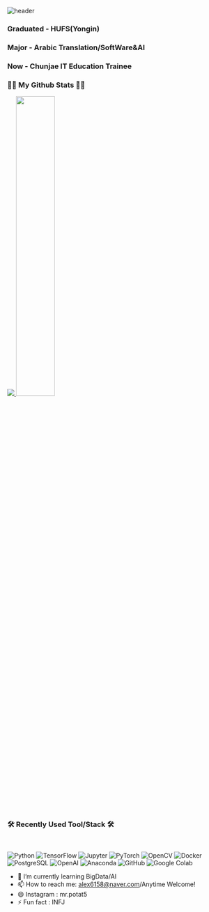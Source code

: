 ![header](https://capsule-render.vercel.app/api?type=Venom&color=auto&height=300&section=header&text=I'AM%20DONY&fontSize=90)

### Graduated - HUFS(Yongin)
### Major - Arabic Translation/SoftWare&AI
### Now - Chunjae IT Education Trainee

<h3 align="left">👩‍💻 My Github Stats 👩‍💻</h3>
<a href="s">
  <img src="https://github-readme-stats.vercel.app/api/top-langs/?username=dony1220&layout=compact&theme=tokyonight"/>
</a>
<a href="s">
  <img src="https://github-readme-stats.vercel.app/api?username=dony1220&theme=tokyonight&show_icons=true" width="42%"/>
</a>


<h3 align="left"><b>🛠 Recently Used Tool/Stack 🛠</b></h3>
</br>
<p align="left">


<img alt="Python" src ="https://img.shields.io/badge/Python-3776AB.svg?&style=for-the-badge&logo=Python&logoColor=white"/>
<img alt="TensorFlow" src ="https://img.shields.io/badge/TensorFlow-FF6F00.svg?&style=for-the-badge&logo=TensorFlow&logoColor=black"/>
<img alt="Jupyter" src ="https://img.shields.io/badge/Jupyter-F37626.svg?&style=for-the-badge&logo=Jupyter&logoColor=white"/>
<img alt="PyTorch" src ="https://img.shields.io/badge/PyTorch-EE4C2C.svg?&style=for-the-badge&logo=PyTorch&logoColor=black"/>
<img alt="OpenCV" src ="https://img.shields.io/badge/OpenCV-5C3EE8.svg?&style=for-the-badge&logo=OpenCV&logoColor=white"/>
<img alt="Docker" src ="https://img.shields.io/badge/Docker-2496ED.svg?&style=for-the-badge&logo=Docker&logoColor=white"/>
<img alt="PostgreSQL" src ="https://img.shields.io/badge/PostgreSQL-4169E1.svg?&style=for-the-badge&logo=PostgreSQL&logoColor=white"/>
<img alt="OpenAI" src ="https://img.shields.io/badge/OpenAI-412991.svg?&style=for-the-badge&logo=OpenAI&logoColor=white"/>
<img alt="Anaconda" src ="https://img.shields.io/badge/Anaconda-44A833.svg?&style=for-the-badge&logo=Anaconda&logoColor=black"/>
<img alt="GitHub" src ="https://img.shields.io/badge/GitHub-181717.svg?&style=for-the-badge&logo=GitHub&logoColor=white"/>
<img alt="Google Colab" src ="https://img.shields.io/badge/Google Colab-F9AB00.svg?&style=for-the-badge&logo=Google Colab&logoColor=orange"/>

- 🌱 I’m currently learning BigData/AI
- 📫 How to reach me: alex6158@naver.com/Anytime Welcome!
- 😄 Instagram : mr.potat5
- ⚡ Fun fact : INFJ
